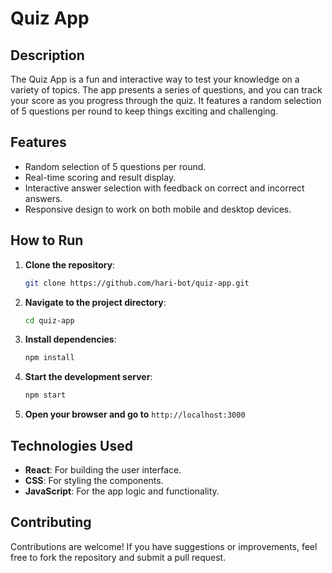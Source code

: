 # Quiz App

## Description

The Quiz App is a fun and interactive way to test your knowledge on a variety of topics. The app presents a series of questions, and you can track your score as you progress through the quiz. It features a random selection of 5 questions per round to keep things exciting and challenging.

## Features

- Random selection of 5 questions per round.
- Real-time scoring and result display.
- Interactive answer selection with feedback on correct and incorrect answers.
- Responsive design to work on both mobile and desktop devices.

## How to Run

1. **Clone the repository**:
   ```bash
   git clone https://github.com/hari-bot/quiz-app.git
   ```

2. **Navigate to the project directory**:
   ```bash
   cd quiz-app
   ```

3. **Install dependencies**:
   ```bash
   npm install
   ```

4. **Start the development server**:
   ```bash
   npm start
   ```

5. **Open your browser and go to** `http://localhost:3000`

## Technologies Used

- **React**: For building the user interface.
- **CSS**: For styling the components.
- **JavaScript**: For the app logic and functionality.

## Contributing

Contributions are welcome! If you have suggestions or improvements, feel free to fork the repository and submit a pull request.
